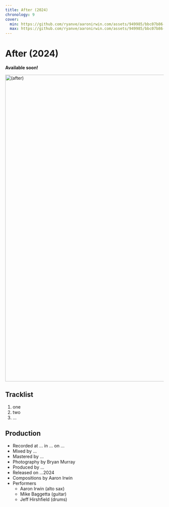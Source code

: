```yaml
---
title: After (2024)
chronology: 9
cover:
  min: https://github.com/ryanve/aaronirwin.com/assets/949985/bbc07b86-1bbe-48e4-b9b3-d602ce3a480e
  max: https://github.com/ryanve/aaronirwin.com/assets/949985/bbc07b86-1bbe-48e4-b9b3-d602ce3a480e
---
```


# After (2024)

**Available soon!**

<img
  data-help="https://github.com/ryanve/aaronirwin.com/issues/127"
  aria-label="moonlit cityscape"
  alt="(after)"
  width="960"
  height="972"
  src="https://github-production-user-asset-6210df.s3.amazonaws.com/949985/313323398-bbc07b86-1bbe-48e4-b9b3-d602ce3a480e.jpg"
  />

## Tracklist

1. one
2. two
3. ...

## Production

- Recorded at ... in ... on ...
- Mixed by ...
- Mastered by ...
- Photography by Bryan Murray
- Produced by ...
- Released on ...2024
- Compositions by Aaron Irwin
- Performers
  - Aaron Irwin (alto sax)
  - Mike Baggetta (guitar)
  - Jeff Hirshfield (drums)
